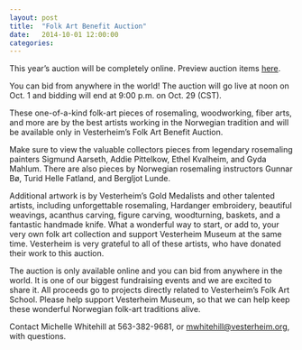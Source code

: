 ```yaml
---
layout: post
title:  "Folk Art Benefit Auction"
date:   2014-10-01 12:00:00
categories: 
---
```

This year’s auction will be completely online. Preview auction items [here](https://www.biddingforgood.com/auction/auctionhome.action?vhost=VEST-2014).

You can bid from anywhere in the world! The auction will go live at noon on Oct. 1 and bidding will end at 9:00 p.m. on Oct. 29 (CST).

These one-of-a-kind folk-art pieces of rosemaling, woodworking, fiber arts, and more are by the best artists working in the Norwegian tradition and will be available only in Vesterheim’s Folk Art Benefit Auction.

Make sure to view the valuable collectors pieces from legendary rosemaling painters Sigmund Aarseth, Addie Pittelkow, Ethel Kvalheim, and Gyda Mahlum. There are also pieces by Norwegian rosemaling instructors Gunnar Bø, Turid Helle Fatland, and Bergljot Lunde.

Additional artwork is by Vesterheim’s Gold Medalists and other talented artists, including unforgettable rosemaling, Hardanger embroidery, beautiful weavings, acanthus carving, figure carving, woodturning, baskets, and a fantastic handmade knife. What a wonderful way to start, or add to, your very own folk art collection and support Vesterheim Museum at the same time. Vesterheim is very grateful to all of these artists, who have donated their work to this auction.

The auction is only available online and you can bid from anywhere in the world. It is one of our biggest fundraising events and we are excited to share it. All proceeds go to projects directly related to Vesterheim’s Folk Art School. Please help support Vesterheim Museum, so that we can help keep these wonderful Norwegian folk-art traditions alive.

Contact Michelle Whitehill at 563-382-9681, or mwhitehill@vesterheim.org, with questions.
